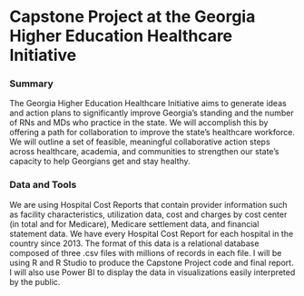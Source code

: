 # Capstone Project at the Georgia Higher Education Healthcare Initiative

### Summary

The Georgia Higher Education Healthcare Initiative aims to generate ideas and action plans to significantly improve Georgia’s standing and the number of RNs and MDs who practice in the state. We will accomplish this by offering a path for collaboration to improve the state’s healthcare workforce. We will outline a set of feasible, meaningful collaborative action steps across healthcare, academia, and communities to strengthen our state’s capacity to help Georgians get and stay healthy. 

### Data and Tools

We are using Hospital Cost Reports that contain provider information such as facility characteristics, utilization data, cost and charges by cost center (in total and for Medicare), Medicare settlement data, and financial statement data. We have every Hospital Cost Report for each hospital in the country since 2013. The format of this data is a relational database composed of three .csv files with millions of records in each file. I will be using R and R Studio to produce the Capstone Project code and final report. I will also use Power BI to display the data in visualizations easily interpreted by the public.
